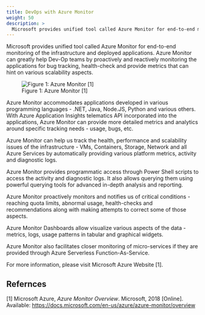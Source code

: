 ```yaml
---
title: DevOps with Azure Monitor
weight: 50
description: >
  Microsoft provides unified tool called Azure Monitor for end-to-end monitoring of the infrastructure and deployed applications.
---
```



Microsoft provides unified tool called Azure Monitor for end-to-end
monitoring of the infrastructure and deployed applications. Azure
Monitor can greatly help Dev-Op teams by proactively and reactively
monitoring the applications for bug tracking, health-check and provide
metrics that can hint on various scalability aspects.

<figure>
<img src="../images/devops-azure-monitor.jpg" id="fig:azuremonitor" alt="Figure 1: Azure Monitor [1]" /><figcaption aria-hidden="true">Figure 1: Azure Monitor <span class="citation" data-cites="azure-monitor">[1]</span></figcaption>
</figure>

Azure Monitor accommodates applications developed in various programming
languages - .NET, Java, Node.JS, Python and various others. With Azure
Application Insights telematics API incorporated into the applications,
Azure Monitor can provide more detailed metrics and analytics around
specific tracking needs - usage, bugs, etc.

Azure Monitor can help us track the health, performance and scalability
issues of the infrastructure - VMs, Containers, Storage, Network and all
Azure Services by automatically providing various platform metrics,
activity and diagnostic logs.

Azure Monitor provides programmatic access through Power Shell scripts
to access the activity and diagnostic logs. It also allows querying them
using powerful querying tools for advanced in-depth analysis and
reporting.

Azure Monitor proactively monitors and notifies us of critical
conditions - reaching quota limits, abnormal usage, health-checks and
recommendations along with making attempts to correct some of those
aspects.

Azure Monitor Dashboards allow visualize various aspects of the data -
metrics, logs, usage patterns in tabular and graphical widgets.

Azure Monitor also facilitates closer monitoring of micro-services if
they are provided through Azure Serverless Function-As-Service.

For more information, please visit Microsoft Azure Website \[1\].

Refernces
---------

\[1\] Microsoft Azure, *Azure Monitor Overview*. Microsoft, 2018
\[Online\]. Available:
<https://docs.microsoft.com/en-us/azure/azure-monitor/overview>
